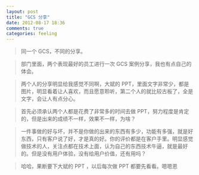 ```yaml
---
layout: post
title: "GCS 分享"
date: 2012-08-17 18:36
comments: true
categories: feeling
---
```

>同一个 GCS，不同的分享。

>部门里面，两个表现最好的员工进行一次 GCS 案例分享，我也有点自己的体会。

>两个人的分享明显给我感觉不同啊，大斌的 PPT，里面文字非常少，都是图片，明显看着让人喜欢，而且愿意聆听，第二个人的就比较古板了，全是文字，会让人有点分心。

>首先必须承认两个人都是花费了非常多的时间去做 PPT，努力程度是肯定的，但是出来的成绩不一样，效果不一样，为啥？

>一件事做的好与坏，并不是你做的出来的东西有多少，功能有多强，就是好东西，只有客户说了好，才是真的好。你的评价都是在客户手里。明显感觉做技术的人，关注点都在技术上面，认为自己的东西技术牛逼，就是最好的。但是没有用户体验，没有给用户价值，还有用吗？

>哈哈，果断要下大斌的 PPT ，以后每次做 PPT 都要先看看。嗯嗯恩